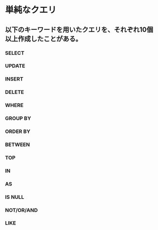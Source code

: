 # 単純なクエリ
## 以下のキーワードを用いたクエリを、それぞれ10個以上作成したことがある。
### SELECT
### UPDATE
### INSERT
### DELETE
### WHERE
### GROUP BY
### ORDER BY
### BETWEEN
### TOP
### IN
### AS
### IS NULL
### NOT/OR/AND
### LIKE


